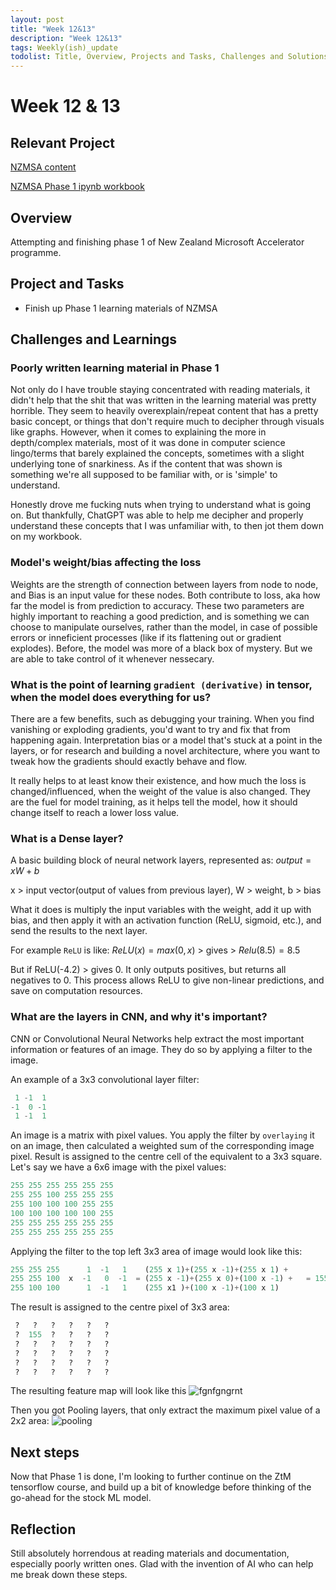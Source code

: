 ```yaml
---
layout: post
title: "Week 12&13"
description: "Week 12&13"
tags: Weekly(ish)_update
todolist: Title, Overview, Projects and Tasks, Challenges and Solutions, Learnings and Insights, Next Steps, Reflections
---
```


# Week 12 & 13

## Relevant Project
[NZMSA content](https://github.com/NZMSA/2025-Phase-1)

[NZMSA Phase 1 ipynb workbook](https://tenatic-x.github.io/projects/(study)%20nzmsa%202025%20phase%201%20code.html)


## Overview
Attempting and finishing phase 1 of New Zealand Microsoft Accelerator programme.

## Project and Tasks
* Finish up Phase 1 learning materials of NZMSA

## Challenges and Learnings

### Poorly written learning material in Phase 1
Not only do I have trouble staying concentrated with reading materials, it didn't help that the shit that was written in the learning material was pretty horrible. They seem to heavily overexplain/repeat content that has a pretty basic concept, or things that don't require much to decipher through visuals like graphs. However, when it comes to explaining the more in depth/complex materials, most of it was done in computer science lingo/terms that barely explained the concepts, sometimes with a slight underlying tone of snarkiness. As if the content that was shown is something we're all supposed to be familiar with, or is 'simple' to understand.

Honestly drove me fucking nuts when trying to understand what is going on. But thankfully, ChatGPT was able to help me decipher and properly understand these concepts that I was unfamiliar with, to then jot them down on my workbook.

### Model's weight/bias affecting the loss
Weights are the strength of connection between layers from node to node, and Bias is an input value for these nodes. Both contribute to loss, aka how far the model is from prediction to accuracy. These two parameters are highly important to reaching a good prediction, and is something we can choose to manipulate ourselves, rather than the model, in case of possible errors or inneficient processes (like if its flattening out or gradient explodes). Before, the model was more of a black box of mystery. But we are able to take control of it whenever nessecary.

### What is the point of learning `gradient (derivative)` in tensor, when the model does everything for us?
There are a few benefits, such as debugging your training. When you find vanishing or exploding gradients, you'd want to try and fix that from happening again. Interpretation bias or a model that's stuck at a point in the layers, or for research and building a novel architecture, where you want to tweak how the gradients should exactly behave and flow.

It really helps to at least know their existence, and how much the loss is changed/influenced, when the weight of the value is also changed. They are the fuel for model training, as it helps tell the model, how it should change itself to reach a lower loss value.

### What is a Dense layer?
A basic building block of neural network layers, represented as: $output = xW + b$

x > input vector(output of values from previous layer), W > weight, b > bias

What it does is multiply the input variables with the weight, add it up with bias, and then apply it with an activation function (ReLU, sigmoid, etc.), and send the results to the next layer.

For example `ReLU` is like: $ReLU(x) = max(0,x)$ > gives > $Relu(8.5) = 8.5$

But if ReLU(-4.2) > gives 0. It only outputs positives, but returns all negatives to 0. This process allows ReLU to give non-linear predictions, and save on computation resources.

### What are the layers in CNN, and why it's important?
CNN or Convolutional Neural Networks help extract the most important information or features of an image. They do so by applying a filter to the image.

An example of a 3x3 convolutional layer filter:

```python
 1 -1  1
-1  0 -1
 1 -1  1
```

An image is a matrix with pixel values. You apply the filter by `overlaying` it on an image, then calculated a weighted sum of the corresponding image pixel. Result is assigned to the centre cell of the equivalent to a 3x3 square. Let's say we have a 6x6 image with the pixel values:

```python
255 255 255 255 255 255 
255 255 100 255 255 255
255 100 100 100 255 255
100 100 100 100 100 255
255 255 255 255 255 255
255 255 255 255 255 255
```

Applying the filter to the top left 3x3 area of image would look like this:

```python
255 255 255      1  -1   1    (255 x 1)+(255 x -1)+(255 x 1) +
255 255 100  x  -1   0  -1  = (255 x -1)+(255 x 0)+(100 x -1) +   = 155
255 100 100      1  -1   1    (255 x1 )+(100 x -1)+(100 x 1)
```

The result is assigned to the centre pixel of 3x3 area:

```python
 ?   ?   ?   ?   ?   ?  
 ?  155  ?   ?   ?   ?
 ?   ?   ?   ?   ?   ?
 ?   ?   ?   ?   ?   ?
 ?   ?   ?   ?   ?   ?
 ?   ?   ?   ?   ?   ?
```

The resulting feature map will look like this
![fgnfgngrnt](https://github.com/user-attachments/assets/cf54c211-146d-4b55-aa70-3ab4bd4915a3)

Then you got Pooling layers, that only extract the maximum pixel value of a 2x2 area:
![pooling](https://github.com/user-attachments/assets/63b0bc4c-564f-4f29-9737-4c59da6fcf99)


## Next steps

Now that Phase 1 is done, I'm looking to further continue on the ZtM tensorflow course, and build up a bit of knowledge before thinking of the go-ahead for the stock ML model.

## Reflection

Still absolutely horrendous at reading materials and documentation, especially poorly written ones. Glad with the invention of AI who can help me break down these steps.
